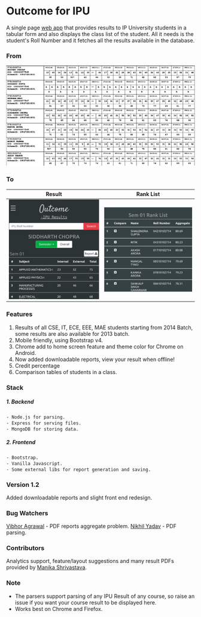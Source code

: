 # Outcome for IPU

A single page [web app](https://outcome-ipu.herokuapp.com) that provides results to IP University students in a tabular form and also displays the class list of the student. All it needs is the student's Roll Number and it fetches all the results available in the database.

### From
![PDF](Screenshots/PdfScaled.png)

### To
Result             |  Rank List
:-------------------------:|:-------------------------:
![Result Page](Screenshots/ResultPageScaled.png)  |  ![Rank Lists](Screenshots/RankListsScaled.png)

### Features
1. Results of all CSE, IT, ECE, EEE, MAE students starting from 2014 Batch, some results are also available for 2013 batch.
2. Mobile friendly, using Bootstrap v4.
3. Chrome add to home screen feature and theme color for Chrome on Android.
4. Now added downloadable reports, view your result when offline!
5. Credit percentage 
6. Comparison tables of students in a class.

### Stack
##### 1. Backend
	- Node.js for parsing.
	- Express for serving files.
	- MongoDB for storing data. 

##### 2. Frontend
	- Bootstrap.
	- Vanilla Javascript.
	- Some external libs for report generation and saving.

### Version 1.2
Added downloadable reports and slight front end redesign.

### Bug Watchers
[Vibhor Agrawal](https://github.com/vibhor1997a) - PDF reports aggregate problem.
[Nikhil Yadav](https://github.com/sam1803) - PDF parsing.

### Contributors
Analytics support, feature/layout suggestions and many result PDFs provided by [Manika Shrivastava](https://about.me/manikashrivastava).

### Note

* The parsers support parsing of any IPU Result of any course, so raise an issue if you want your course result to be displayed here.
* Works best on Chrome and Firefox.